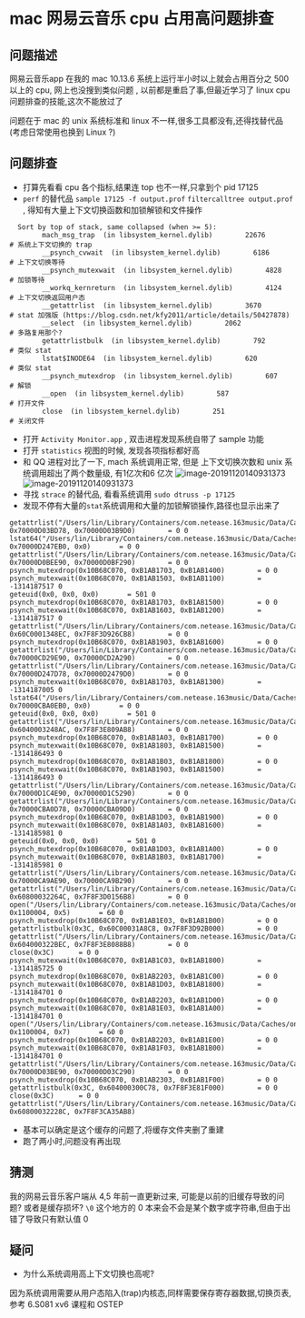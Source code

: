 # mac 网易云音乐 cpu 占用高问题排查

## 问题描述 
网易云音乐app 在我的 mac 10.13.6 系统上运行半小时以上就会占用百分之 500 以上的 cpu, 网上也没搜到类似问题 , 以前都是重启了事,但最近学习了 linux cpu 问题排查的技能,这次不能放过了

问题在于 mac 的 unix 系统标准和 linux 不一样,很多工具都没有,还得找替代品 (考虑日常使用也换到 Linux ?)

## 问题排查
- 打算先看看 cpu 各个指标,结果连 top 也不一样,只拿到个 pid 17125
- `perf` 的替代品 `sample 17125 -f output.prof`  `filtercalltree output.prof` , 得知有大量上下文切换函数和加锁解锁和文件操作
  
```
  Sort by top of stack, same collapsed (when >= 5):
        mach_msg_trap  (in libsystem_kernel.dylib)        22676         # 系统上下文切换的 trap
        __psynch_cvwait  (in libsystem_kernel.dylib)        6186        # 上下文切换等待
        __psynch_mutexwait  (in libsystem_kernel.dylib)        4828     # 加锁等待
        __workq_kernreturn  (in libsystem_kernel.dylib)        4124     # 上下文切换返回用户态
        __getattrlist  (in libsystem_kernel.dylib)        3670          # stat 加强版 (https://blog.csdn.net/kfy2011/article/details/50427878)
        __select  (in libsystem_kernel.dylib)        2062               # 多路复用那个?
        getattrlistbulk  (in libsystem_kernel.dylib)        792         # 类似 stat
        lstat$INODE64  (in libsystem_kernel.dylib)        620           # 类似 stat
        __psynch_mutexdrop  (in libsystem_kernel.dylib)        607      # 解锁
        __open  (in libsystem_kernel.dylib)        587                  # 打开文件
        close  (in libsystem_kernel.dylib)        251                   # 关闭文件
```
  
- 打开 `Activity Monitor.app` , 双击进程发现系统自带了 sample 功能
- 打开 `statistics` 视图的时候, 发现各项指标都好高
- 和 QQ 进程对比了一下,  mach 系统调用正常, 但是 上下文切换次数和 unix 系统调用超出了两个数量级, 有1亿次和6 亿次
  ![image-20191120140931373](/img/neteas-many-syscall.png)
  ![image-20191120140931373](/img/qq-syscall.png)
- 寻找 `strace` 的替代品, 看看系统调用 `sudo dtruss -p 17125`
- 发现不停有大量的`stat`系统调用和大量的加锁解锁操作,路径也显示出来了
```
getattrlist("/Users/lin/Library/Containers/com.netease.163music/Data/Caches/online_play_cache\0", 0x70000D03BD78, 0x70000D03B9D0)		 = 0 0
lstat64("/Users/lin/Library/Containers/com.netease.163music/Data/Caches/online_play_cache\0", 0x70000D247EB0, 0x0)		 = 0 0
getattrlist("/Users/lin/Library/Containers/com.netease.163music/Data/Caches/online_play_cache\0", 0x70000D0BEE90, 0x70000D0BF290)		 = 0 0
psynch_mutexdrop(0x10B68C070, 0xB1AB1703, 0xB1AB1400)		 = 0 0
psynch_mutexwait(0x10B68C070, 0xB1AB1503, 0xB1AB1100)		 = -1314187517 0
geteuid(0x0, 0x0, 0x0)		 = 501 0
psynch_mutexdrop(0x10B68C070, 0xB1AB1703, 0xB1AB1500)		 = 0 0
psynch_mutexwait(0x10B68C070, 0xB1AB1603, 0xB1AB1200)		 = -1314187517 0
getattrlist("/Users/lin/Library/Containers/com.netease.163music/Data/Caches/online_play_cache\0", 0x60C0001348EC, 0x7F8F3D926CB8)		 = 0 0
psynch_mutexdrop(0x10B68C070, 0xB1AB1903, 0xB1AB1600)		 = 0 0
getattrlist("/Users/lin/Library/Containers/com.netease.163music/Data/Caches/online_play_cache\0", 0x70000CD29E90, 0x70000CD2A290)		 = 0 0
getattrlist("/Users/lin/Library/Containers/com.netease.163music/Data/Caches/online_play_cache\0", 0x70000D247D78, 0x70000D2479D0)		 = 0 0
psynch_mutexwait(0x10B68C070, 0xB1AB1703, 0xB1AB1300)		 = -1314187005 0
lstat64("/Users/lin/Library/Containers/com.netease.163music/Data/Caches/online_play_cache\0", 0x70000CBA0EB0, 0x0)		 = 0 0
geteuid(0x0, 0x0, 0x0)		 = 501 0
getattrlist("/Users/lin/Library/Containers/com.netease.163music/Data/Caches/online_play_cache\0", 0x6040003248AC, 0x7F8F3E809AB8)		 = 0 0
psynch_mutexdrop(0x10B68C070, 0xB1AB1A03, 0xB1AB1700)		 = 0 0
psynch_mutexwait(0x10B68C070, 0xB1AB1803, 0xB1AB1500)		 = -1314186493 0
psynch_mutexdrop(0x10B68C070, 0xB1AB1B03, 0xB1AB1800)		 = 0 0
psynch_mutexwait(0x10B68C070, 0xB1AB1903, 0xB1AB1500)		 = -1314186493 0
getattrlist("/Users/lin/Library/Containers/com.netease.163music/Data/Caches/online_play_cache\0", 0x70000D1C4E90, 0x70000D1C5290)		 = 0 0
getattrlist("/Users/lin/Library/Containers/com.netease.163music/Data/Caches/online_play_cache\0", 0x70000CBA0D78, 0x70000CBA09D0)		 = 0 0
psynch_mutexdrop(0x10B68C070, 0xB1AB1D03, 0xB1AB1900)		 = 0 0
psynch_mutexwait(0x10B68C070, 0xB1AB1A03, 0xB1AB1600)		 = -1314185981 0
geteuid(0x0, 0x0, 0x0)		 = 501 0
psynch_mutexdrop(0x10B68C070, 0xB1AB1D03, 0xB1AB1A00)		 = 0 0
psynch_mutexwait(0x10B68C070, 0xB1AB1B03, 0xB1AB1700)		 = -1314185981 0
getattrlist("/Users/lin/Library/Containers/com.netease.163music/Data/Caches/online_play_cache\0", 0x70000CA9AE90, 0x70000CA9B290)		 = 0 0
getattrlist("/Users/lin/Library/Containers/com.netease.163music/Data/Caches/online_play_cache\0", 0x60800032264C, 0x7F8F3D0156B8)		 = 0 0
open("/Users/lin/Library/Containers/com.netease.163music/Data/Caches/online_play_cache\0", 0x1100004, 0x5)		 = 60 0
psynch_mutexdrop(0x10B68C070, 0xB1AB1E03, 0xB1AB1B00)		 = 0 0
getattrlistbulk(0x3C, 0x60C00031A8C8, 0x7F8F3D92B000)		 = 0 0
getattrlist("/Users/lin/Library/Containers/com.netease.163music/Data/Caches/online_play_cache\0", 0x604000322BEC, 0x7F8F3E8088B8)		 = 0 0
close(0x3C)		 = 0 0
psynch_mutexwait(0x10B68C070, 0xB1AB1C03, 0xB1AB1800)		 = -1314185725 0
psynch_mutexdrop(0x10B68C070, 0xB1AB2203, 0xB1AB1C00)		 = 0 0
psynch_mutexwait(0x10B68C070, 0xB1AB1D03, 0xB1AB1800)		 = -1314184701 0
psynch_mutexdrop(0x10B68C070, 0xB1AB2203, 0xB1AB1D00)		 = 0 0
psynch_mutexwait(0x10B68C070, 0xB1AB1E03, 0xB1AB1A00)		 = -1314184701 0
open("/Users/lin/Library/Containers/com.netease.163music/Data/Caches/online_play_cache\0", 0x1100004, 0x7)		 = 60 0
psynch_mutexdrop(0x10B68C070, 0xB1AB2203, 0xB1AB1E00)		 = 0 0
psynch_mutexwait(0x10B68C070, 0xB1AB1F03, 0xB1AB1B00)		 = -1314184701 0
getattrlist("/Users/lin/Library/Containers/com.netease.163music/Data/Caches/online_play_cache\0", 0x70000D03BE90, 0x70000D03C290)		 = 0 0
psynch_mutexdrop(0x10B68C070, 0xB1AB2303, 0xB1AB1F00)		 = 0 0
getattrlistbulk(0x3C, 0x604000300C78, 0x7F8F3E81F000)		 = 0 0
close(0x3C)		 = 0 0
getattrlist("/Users/lin/Library/Containers/com.netease.163music/Data/Caches/online_play_cache\0", 0x60800032228C, 0x7F8F3CA35AB8)		
```

- 基本可以确定是这个缓存的问题了,将缓存文件夹删了重建
- 跑了两小时,问题没有再出现

## 猜测

我的网易云音乐客户端从 4,5 年前一直更新过来, 可能是以前的旧缓存导致的问题? 或者是缓存损坏?  `\0` 这个地方的 0 本来会不会是某个数字或字符串,但由于出错了导致只有默认值 0

## 疑问

- 为什么系统调用高上下文切换也高呢?

因为系统调用需要从用户态陷入(trap)内核态,同样需要保存寄存器数据,切换页表, 参考 6.S081 xv6 课程和 OSTEP